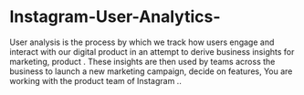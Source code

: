 # Instagram-User-Analytics-
User analysis is the process by which we track how users engage and interact with our digital product in an attempt to derive business insights for marketing, product . These insights are then used by teams across the business to launch a new marketing campaign, decide on features,  You are working with the product team of Instagram ..
